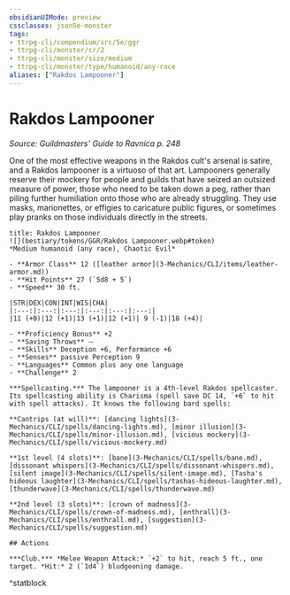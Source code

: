 ```yaml
---
obsidianUIMode: preview
cssclasses: json5e-monster
tags:
- ttrpg-cli/compendium/src/5e/ggr
- ttrpg-cli/monster/cr/2
- ttrpg-cli/monster/size/medium
- ttrpg-cli/monster/type/humanoid/any-race
aliases: ["Rakdos Lampooner"]
---
```

# Rakdos Lampooner
*Source: Guildmasters' Guide to Ravnica p. 248*  

One of the most effective weapons in the Rakdos cult's arsenal is satire, and a Rakdos lampooner is a virtuoso of that art. Lampooners generally reserve their mockery for people and guilds that have seized an outsized measure of power, those who need to be taken down a peg, rather than piling further humiliation onto those who are already struggling. They use masks, marionettes, or effigies to caricature public figures, or sometimes play pranks on those individuals directly in the streets.

```ad-statblock
title: Rakdos Lampooner
![](bestiary/tokens/GGR/Rakdos Lampooner.webp#token)
*Medium humanoid (any race), Chaotic Evil*

- **Armor Class** 12 ([leather armor](3-Mechanics/CLI/items/leather-armor.md))
- **Hit Points** 27 (`5d8 + 5`)
- **Speed** 30 ft.

|STR|DEX|CON|INT|WIS|CHA|
|:---:|:---:|:---:|:---:|:---:|:---:|
|11 (+0)|12 (+1)|13 (+1)|12 (+1)| 9 (-1)|18 (+4)|

- **Proficiency Bonus** +2
- **Saving Throws** ⏤
- **Skills** Deception +6, Performance +6
- **Senses** passive Perception 9
- **Languages** Common plus any one language
- **Challenge** 2

***Spellcasting.*** The lampooner is a 4th-level Rakdos spellcaster. Its spellcasting ability is Charisma (spell save DC 14, `+6` to hit with spell attacks). It knows the following bard spells:

**Cantrips (at will)**: [dancing lights](3-Mechanics/CLI/spells/dancing-lights.md), [minor illusion](3-Mechanics/CLI/spells/minor-illusion.md), [vicious mockery](3-Mechanics/CLI/spells/vicious-mockery.md)

**1st level (4 slots)**: [bane](3-Mechanics/CLI/spells/bane.md), [dissonant whispers](3-Mechanics/CLI/spells/dissonant-whispers.md), [silent image](3-Mechanics/CLI/spells/silent-image.md), [Tasha's hideous laughter](3-Mechanics/CLI/spells/tashas-hideous-laughter.md), [thunderwave](3-Mechanics/CLI/spells/thunderwave.md)

**2nd level (3 slots)**: [crown of madness](3-Mechanics/CLI/spells/crown-of-madness.md), [enthrall](3-Mechanics/CLI/spells/enthrall.md), [suggestion](3-Mechanics/CLI/spells/suggestion.md)

## Actions

***Club.*** *Melee Weapon Attack:* `+2` to hit, reach 5 ft., one target. *Hit:* 2 (`1d4`) bludgeoning damage.
```
^statblock